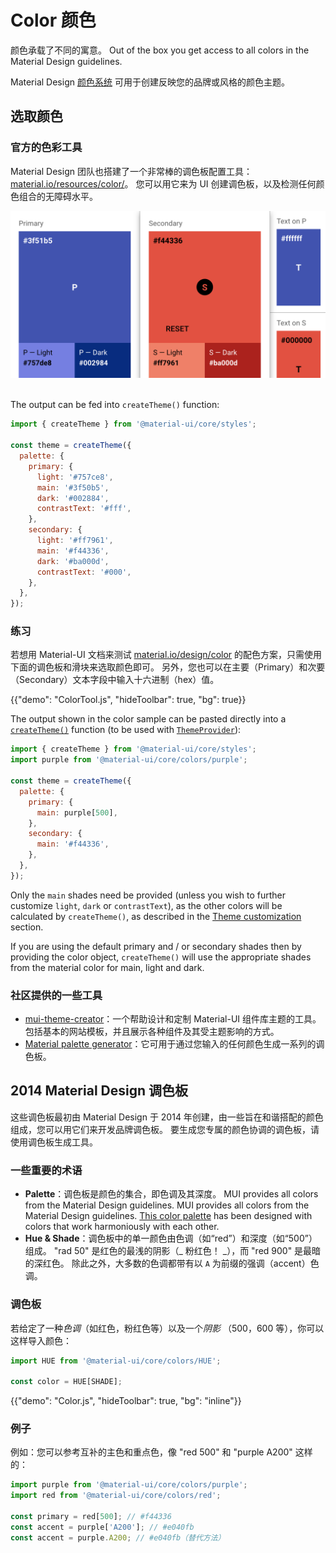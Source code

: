 # Color 颜色

<p class="description">颜色承载了不同的寓意。 Out of the box you get access to all colors in the Material Design guidelines.</p>

Material Design [颜色系统](https://material.io/design/color/) 可用于创建反映您的品牌或风格的颜色主题。

## 选取颜色

### 官方的色彩工具

Material Design 团队也搭建了一个非常棒的调色板配置工具： [material.io/resources/color/](https://material.io/resources/color/)。 您可以用它来为 UI 创建调色板，以及检测任何颜色组合的无障碍水平。

<a href="https://material.io/resources/color/#!/?view.left=0&view.right=0&primary.color=3F51B5&secondary.color=F44336" target="_blank" rel="noopener nofollow">
  <img src="/static/images/color/colorTool.png" alt="官方的色彩工具" style="width: 574px" />
</a>

<br />
<br />

The output can be fed into `createTheme()` function:

```js
import { createTheme } from '@material-ui/core/styles';

const theme = createTheme({
  palette: {
    primary: {
      light: '#757ce8',
      main: '#3f50b5',
      dark: '#002884',
      contrastText: '#fff',
    },
    secondary: {
      light: '#ff7961',
      main: '#f44336',
      dark: '#ba000d',
      contrastText: '#000',
    },
  },
});
```

### 练习

若想用 Material-UI 文档来测试 [material.io/design/color](https://material.io/design/color/) 的配色方案，只需使用下面的调色板和滑块来选取颜色即可。 另外，您也可以在主要（Primary）和次要（Secondary）文本字段中输入十六进制（hex）值。

{{"demo": "ColorTool.js", "hideToolbar": true, "bg": true}}

The output shown in the color sample can be pasted directly into a [`createTheme()`](/material-ui/customization/theming/#createtheme-options-theme) function (to be used with [`ThemeProvider`](/material-ui/customization/theming/#theme-provider)):

```jsx
import { createTheme } from '@material-ui/core/styles';
import purple from '@material-ui/core/colors/purple';

const theme = createTheme({
  palette: {
    primary: {
      main: purple[500],
    },
    secondary: {
      main: '#f44336',
    },
  },
});
```

Only the `main` shades need be provided (unless you wish to further customize `light`, `dark` or `contrastText`), as the other colors will be calculated by `createTheme()`, as described in the [Theme customization](/material-ui/customization/palette/) section.

If you are using the default primary and / or secondary shades then by providing the color object, `createTheme()` will use the appropriate shades from the material color for main, light and dark.

### 社区提供的一些工具

- [mui-theme-creator](https://bareynol.github.io/mui-theme-creator/)：一个帮助设计和定制 Material-UI 组件库主题的工具。 包括基本的网站模板，并且展示各种组件及其受主题影响的方式。
- [Material palette generator](https://material.io/inline-tools/color/)：它可用于通过您输入的任何颜色生成一系列的调色板。

## 2014 Material Design 调色板

这些调色板最初由 Material Design 于 2014 年创建，由一些旨在和谐搭配的颜色组成，您可以用它们来开发品牌调色板。 要生成您专属的颜色协调的调色板，请使用调色板生成工具。

### 一些重要的术语

- **Palette**：调色板是颜色的集合，即色调及其深度。 MUI provides all colors from the Material Design guidelines. MUI provides all colors from the Material Design guidelines. [This color palette](#color-palette) has been designed with colors that work harmoniously with each other.
- **Hue & Shade**：调色板中的单一颜色由色调（如“red”）和深度（如“500”）组成。 "rad 50" 是红色的最浅的阴影（_ 粉红色！ _），而 "red 900" 是最暗的深红色。 除此之外，大多数的色调都带有以 `A` 为前缀的强调（accent）色调。

### 调色板

若给定了一种*色调*（如红色，粉红色等）以及一个*阴影* （500，600 等），你可以这样导入颜色：

```jsx
import HUE from '@material-ui/core/colors/HUE';

const color = HUE[SHADE];
```

{{"demo": "Color.js", "hideToolbar": true, "bg": "inline"}}

### 例子

例如：您可以参考互补的主色和重点色，像 "red 500" 和 "purple A200" 这样的：

```js
import purple from '@material-ui/core/colors/purple';
import red from '@material-ui/core/colors/red';

const primary = red[500]; // #f44336
const accent = purple['A200']; // #e040fb
const accent = purple.A200; // #e040fb（替代方法）
```
